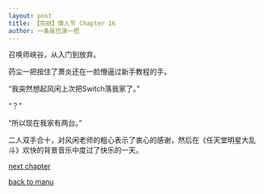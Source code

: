 ```yaml
---
layout: post
title: 【完结】情人节 Chapter 16
author: 一条尾巴演一把
---
```




召唤师峡谷，从入门到放弃。



药尘一把按住了萧炎还在一脸懵逼过新手教程的手。

“我突然想起风闲上次把Switch落我家了。”

“？”

“所以现在我家有两台。”



二人双手合十，对风闲老师的粗心表示了衷心的感谢，然后在《任天堂明星大乱斗》欢快的背景音乐中度过了快乐的一天。

[next chapter](https://allforyanchen.github.io/2020/07/18/post-22-chapter-17.html)

[back to manu](https://allforyanchen.github.io/2020/07/18/post-22.html)
